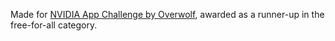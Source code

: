 Made for [NVIDIA App Challenge by Overwolf](http://www.overwolf.com/nvidia-app-challenge/), awarded as a runner-up in the free-for-all category.
